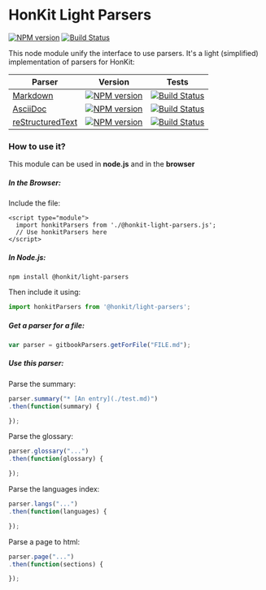 # HonKit Light Parsers

[![NPM version](https://badge.fury.io/js/%40honkit%2Flight-parsers.svg)](http://badge.fury.io/js/%40honkit%2Flight-parsers) [![Build Status](https://travis-ci.org/honkit/honkit-light-parsers.png?branch=master)](https://travis-ci.org/honkit/honkit-light-parsers)

This node module unify the interface to use parsers. It's a light (simplified) implementation of parsers for HonKit:

| Parser | Version | Tests |
| ------ | ------- | ----- |
| [Markdown](https://github.com/GitbookIO/gitbook-markdown) | [![NPM version](https://badge.fury.io/js/gitbook-markdown.svg)](http://badge.fury.io/js/gitbook-markdown) | [![Build Status](https://travis-ci.org/GitbookIO/gitbook-markdown.png?branch=master)](https://travis-ci.org/GitbookIO/gitbook-markdown) |
| [AsciiDoc](https://github.com/GitbookIO/gitbook-asciidoc) | [![NPM version](https://badge.fury.io/js/gitbook-asciidoc.svg)](http://badge.fury.io/js/gitbook-asciidoc) | [![Build Status](https://travis-ci.org/GitbookIO/gitbook-asciidoc.png?branch=master)](https://travis-ci.org/GitbookIO/gitbook-asciidoc) |
| [reStructuredText](https://github.com/GitbookIO/gitbook-restructuredtext) | [![NPM version](https://badge.fury.io/js/gitbook-restructuredtext.svg)](http://badge.fury.io/js/gitbook-restructuredtext) | [![Build Status](https://travis-ci.org/GitbookIO/gitbook-restructuredtext.png?branch=master)](https://travis-ci.org/GitbookIO/gitbook-restructuredtext) |


### How to use it?

This module can be used in **node.js** and in the **browser**

##### In the Browser:

Include the file:

```
<script type="module">
  import honkitParsers from './@honkit-light-parsers.js';
  // Use honkitParsers here
</script>
```

##### In Node.js:

```
npm install @honkit/light-parsers
```

Then include it using:

```js
import honkitParsers from '@honkit/light-parsers';
```

##### Get a parser for a file:

```js
var parser = gitbookParsers.getForFile("FILE.md");
```

##### Use this parser:

Parse the summary:

```js
parser.summary("* [An entry](./test.md)")
.then(function(summary) {

});
```

Parse the glossary:

```js
parser.glossary("...")
.then(function(glossary) {

});
```

Parse the languages index:

```js
parser.langs("...")
.then(function(languages) {

});
```

Parse a page to html:

```js
parser.page("...")
.then(function(sections) {

});
```
